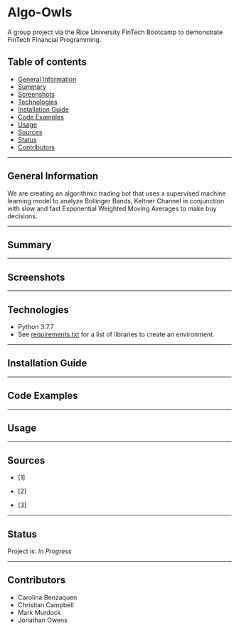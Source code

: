# **Algo-Owls**
A group project via the Rice University FinTech Bootcamp to demonstrate FinTech Financial Programming.

## Table of contents
* [General Information](#general-information)
* [Summary](#summary)
* [Screenshots](#screenshots)
* [Technologies](#technologies)
* [Installation Guide](#installation-guide)
* [Code Examples](#code-examples)
* [Usage](#usage)
* [Sources](#sources)
* [Status](#status)
* [Contributors](#contributors)

---

## General Information

We are creating an algorithmic trading bot that uses a supervised machine learning model to analyze Bollinger Bands, Keltner Channel in conjunction with slow and fast Exponential Weighted Moving Averages to make buy decisions.

---

## Summary



---

## Screenshots



---

## Technologies

* Python 3.7.7
* See [requirements.txt](./Resources/requirements.txt) for a list of libraries to create an environment.

---

## Installation Guide



---

## Code Examples



---

## Usage



---

## Sources

- [1]

- [2] 

- [3] 

---

## Status

Project is: _In Progress_

---

## Contributors

* Carolina Benzaquen
* Christian Campbell
* Mark Murdock
* Jonathan Owens
